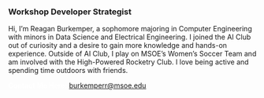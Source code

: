 ### Workshop Developer Strategist

Hi, I’m Reagan Burkemper, a sophomore majoring in Computer Engineering with minors in Data Science and Electrical Engineering. I joined the AI Club out of curiosity and a desire to gain more knowledge and hands-on experience. Outside of AI Club, I play on MSOE’s Women’s Soccer Team and am involved with the High-Powered Rocketry Club. I love being active and spending time outdoors with friends.

<a style = 'font-weight: bold; color: white;'>Contact Me Here:</a> <a style = 'color: blue eyes;'>burkemperr@msoe.edu</a>
